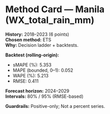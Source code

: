 # Method Card — Manila (WX_total_rain_mm)

**History:** 2018–2023 (6 points)  
**Chosen method:** ETS  
**Why:** Decision ladder + backtests.

**Backtest (rolling-origin):**
- sMAPE (%): 5.353
- MAPE (bounded, 0–1): 0.052
- WAPE (%): 5.213
- RMSE: 0.411

**Forecast horizon:** 2024–2029  
**Intervals:** 80% / 95% (RMSE-based)

**Guardrails:** Positive-only; Not a percent series.

